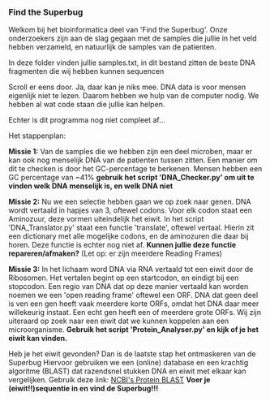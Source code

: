 ### Find the Superbug

Welkom bij het bioinformatica deel van 'Find the Superbug'. Onze onderzoekers zijn aan de slag gegaan met de samples die jullie in het veld hebben verzameld, en natuurlijk de samples van de patienten. 

In deze folder vinden jullie samples.txt, in dit bestand zitten de beste DNA fragmenten die wij hebben kunnen sequencen 

Scroll er eens door. Ja, daar kan je niks mee. DNA data is voor mensen eigenlijk niet te lezen. Daarom hebben we hulp van de computer nodig. We hebben al wat code staan die jullie kan helpen.

Echter is dit programma nog niet compleet af...

Het stappenplan: 

**Missie 1:** Van de samples die we hebben zijn een deel microben, maar er kan ook nog menselijk DNA van de patienten tussen zitten. 
Een manier om dit te checken is door het GC-percentage te berkenen. Mensen hebben een GC percentage van ~41% 
**gebruik het script 'DNA_Checker.py' om uit te vinden welk DNA menselijk is, en welk DNA niet**

**Missie 2:** Nu we een selectie hebben gaan we op zoek naar genen. DNA wordt vertaald in hapjes van 3, oftewel codons. Voor elk codon 
staat een Aminozuur, deze vormen uiteindelijk het eiwit. In het script 'DNA_Translator.py' staat een functie 'translate', oftewel vertaal. 
Hierin zit een dictionary met alle mogelijke codons, en de aminozuren die daar bij horen. Deze functie is echter nog niet af. 
**Kunnen jullie deze functie repareren/afmaken?** (Let op: er zijn meerdere Reading Frames)

**Missie 3:** In het lichaam word DNA via RNA vertaald tot een eiwit door de Ribosomen. Het vertalen begint op een startcodon, en eindigt bij een stopcodon.
Een regio van DNA dat op deze manier vertaald kan worden noemen we een 'open reading frame' oftewel een ORF.
DNA dat geen deel is ven een gen heeft vaak meerdere korte ORFs, omdat het DNA daar meer willekeurig instaat. 
Een echt gen heeft een of meerdere grote ORFs.
Wij zijn uiteraard op zoek naar een eiwit dat we kunnen koppelen aan een microorganisme. 
**Gebruik het script 'Protein_Analyser.py' en kijk of je het eiwit kan vinden.**

Heb je het eiwit gevonden?
Dan is de laatste stap het ontmaskeren van de Superbug
Hiervoor gebruiken we een (online) database en een krachtig algoritme (BLAST) dat razendsnel stukken DNA en eiwit met elkaar kan vergelijken. 
Gebruik deze link: [NCBI's Protein BLAST](https://blast.ncbi.nlm.nih.gov/Blast.cgi?PROGRAM=blastp&PAGE_TYPE=BlastSearch&LINK_LOC=blasthome)
**Voer je (eiwit!!)sequentie in en vind de Superbug!!!**
